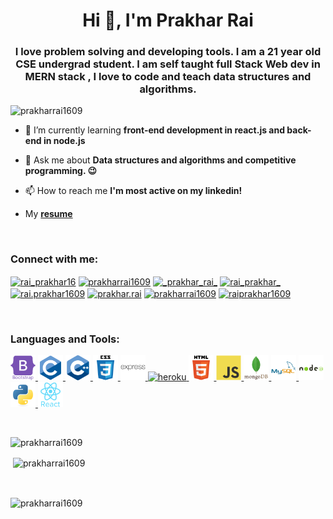<h1 align="center">Hi 👋, I'm Prakhar Rai</h1>
<h3 align="center">I love problem solving and developing tools. I am a 21 year old CSE undergrad student. I am self taught full Stack Web dev in MERN stack , I love to code and teach data structures and algorithms.</h3>

<p align="left"> <img src="https://komarev.com/ghpvc/?username=prakharrai1609&label=Profile%20views&color=0e75b6&style=flat" alt="prakharrai1609" /> </p>

- 🌱 I’m currently learning **front-end development in react.js and back-end in node.js**

- 💬 Ask me about **Data structures and algorithms and competitive programming. 😉**

- 📫 How to reach me **I'm most active on my linkedin!**

- My <a href="https://drive.google.com/file/d/1srKtvJvH_whjya-zq1EECm0F10kwFqnE/view?usp=sharing"><b>resume</b></a>

<br>

<h3 align="left">Connect with me:</h3>
<p align="left">
<a href="https://twitter.com/prakharrai1609" target="blank"><img align="center" src="https://raw.githubusercontent.com/rahuldkjain/github-profile-readme-generator/master/src/images/icons/Social/twitter.svg" alt="rai_prakhar16" height="30" width="40" /></a>
<a href="https://linkedin.com/in/prakharrai1609" target="blank"><img align="center" src="https://raw.githubusercontent.com/rahuldkjain/github-profile-readme-generator/master/src/images/icons/Social/linked-in-alt.svg" alt="prakharrai1609" height="30" width="40" /></a>
<a href="https://instagram.com/_prakhar_rai_" target="blank"><img align="center" src="https://raw.githubusercontent.com/rahuldkjain/github-profile-readme-generator/master/src/images/icons/Social/instagram.svg" alt="_prakhar_rai_" height="30" width="40" /></a>
<a href="https://www.codechef.com/users/rai_prakhar_" target="blank"><img align="center" src="https://cdn.jsdelivr.net/npm/simple-icons@3.1.0/icons/codechef.svg" alt="rai_prakhar_" height="30" width="40" /></a>
<a href="https://www.hackerrank.com/rai.prakhar1609" target="blank"><img align="center" src="https://raw.githubusercontent.com/rahuldkjain/github-profile-readme-generator/master/src/images/icons/Social/hackerrank.svg" alt="rai.prakhar1609" height="30" width="40" /></a>
<a href="https://codeforces.com/profile/prakhar.rai" target="blank"><img align="center" src="https://raw.githubusercontent.com/rahuldkjain/github-profile-readme-generator/master/src/images/icons/Social/codeforces.svg" alt="prakhar.rai" height="30" width="40" /></a>
<a href="https://www.leetcode.com/prakharrai1609" target="blank"><img align="center" src="https://raw.githubusercontent.com/rahuldkjain/github-profile-readme-generator/master/src/images/icons/Social/leet-code.svg" alt="prakharrai1609" height="30" width="40" /></a>
<a href="https://auth.geeksforgeeks.org/user/raiprakhar1609" target="blank"><img align="center" src="https://raw.githubusercontent.com/rahuldkjain/github-profile-readme-generator/master/src/images/icons/Social/geeks-for-geeks.svg" alt="raiprakhar1609" height="30" width="40" /></a>
</p>
<br>
<h3 align="left">Languages and Tools:</h3>
<p align="left"> <a href="https://getbootstrap.com" target="_blank" rel="noreferrer"> <img src="https://raw.githubusercontent.com/devicons/devicon/master/icons/bootstrap/bootstrap-plain-wordmark.svg" alt="bootstrap" width="40" height="40"/> </a> <a href="https://www.cprogramming.com/" target="_blank" rel="noreferrer"> <img src="https://raw.githubusercontent.com/devicons/devicon/master/icons/c/c-original.svg" alt="c" width="40" height="40"/> </a> <a href="https://www.w3schools.com/cpp/" target="_blank" rel="noreferrer"> <img src="https://raw.githubusercontent.com/devicons/devicon/master/icons/cplusplus/cplusplus-original.svg" alt="cplusplus" width="40" height="40"/> </a> <a href="https://www.w3schools.com/css/" target="_blank" rel="noreferrer"> <img src="https://raw.githubusercontent.com/devicons/devicon/master/icons/css3/css3-original-wordmark.svg" alt="css3" width="40" height="40"/> </a> <a href="https://expressjs.com" target="_blank" rel="noreferrer"> <img src="https://raw.githubusercontent.com/devicons/devicon/master/icons/express/express-original-wordmark.svg" alt="express" width="40" height="40"/> </a> <a href="https://heroku.com" target="_blank" rel="noreferrer"> <img src="https://www.vectorlogo.zone/logos/heroku/heroku-icon.svg" alt="heroku" width="40" height="40"/> </a> <a href="https://www.w3.org/html/" target="_blank" rel="noreferrer"> <img src="https://raw.githubusercontent.com/devicons/devicon/master/icons/html5/html5-original-wordmark.svg" alt="html5" width="40" height="40"/> </a> <a href="https://developer.mozilla.org/en-US/docs/Web/JavaScript" target="_blank" rel="noreferrer"> <img src="https://raw.githubusercontent.com/devicons/devicon/master/icons/javascript/javascript-original.svg" alt="javascript" width="40" height="40"/> </a> <a href="https://www.mongodb.com/" target="_blank" rel="noreferrer"> <img src="https://raw.githubusercontent.com/devicons/devicon/master/icons/mongodb/mongodb-original-wordmark.svg" alt="mongodb" width="40" height="40"/> </a> <a href="https://www.mysql.com/" target="_blank" rel="noreferrer"> <img src="https://raw.githubusercontent.com/devicons/devicon/master/icons/mysql/mysql-original-wordmark.svg" alt="mysql" width="40" height="40"/> </a> <a href="https://nodejs.org" target="_blank" rel="noreferrer"> <img src="https://raw.githubusercontent.com/devicons/devicon/master/icons/nodejs/nodejs-original-wordmark.svg" alt="nodejs" width="40" height="40"/> </a> <a href="https://www.python.org" target="_blank" rel="noreferrer"> <img src="https://raw.githubusercontent.com/devicons/devicon/master/icons/python/python-original.svg" alt="python" width="40" height="40"/> </a> <a href="https://reactjs.org/" target="_blank" rel="noreferrer"> <img src="https://raw.githubusercontent.com/devicons/devicon/master/icons/react/react-original-wordmark.svg" alt="react" width="40" height="40"/> </a> </p>
<br>
<p><img align="left" src="https://github-readme-stats.vercel.app/api/top-langs?username=prakharrai1609&show_icons=true&locale=en&layout=compact" alt="prakharrai1609" /></p>
<br>
<p>&nbsp;<img align="center" src="https://github-readme-stats.vercel.app/api?username=prakharrai1609&show_icons=true&locale=en" alt="prakharrai1609" /></p>
<br>
<p><img align="center" src="https://github-readme-streak-stats.herokuapp.com/?user=prakharrai1609&" alt="prakharrai1609" /></p>
